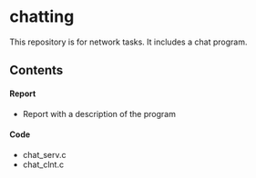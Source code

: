 # chatting
This repository is for network tasks. It includes a chat program.


## Contents
#### Report
- Report with a description of the program
#### Code
- chat_serv.c
- chat_clnt.c